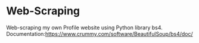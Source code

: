 # Web-Scraping
Web-scraping my own Profile website using Python library bs4.
Documentation:https://www.crummy.com/software/BeautifulSoup/bs4/doc/
